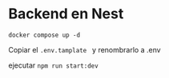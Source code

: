 # Backend en Nest

```
docker compose up -d

```

Copiar el `.env.tamplate ` y renombrarlo a .env

ejecutar `npm run start:dev`
